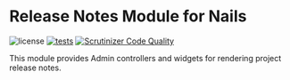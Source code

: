 # Release Notes Module for Nails

![license](https://img.shields.io/badge/license-MIT-green.svg)
[![tests](https://github.com/nails/module-release-notes/actions/workflows/build_and_test.yml/badge.svg )](https://github.com/nails/module-release-notes/actions)
[![Scrutinizer Code Quality](https://scrutinizer-ci.com/g/nails/module-release-notes/badges/quality-score.png)](https://scrutinizer-ci.com/g/nails/module-release-notes)

This module provides Admin controllers and widgets for rendering project release notes.
